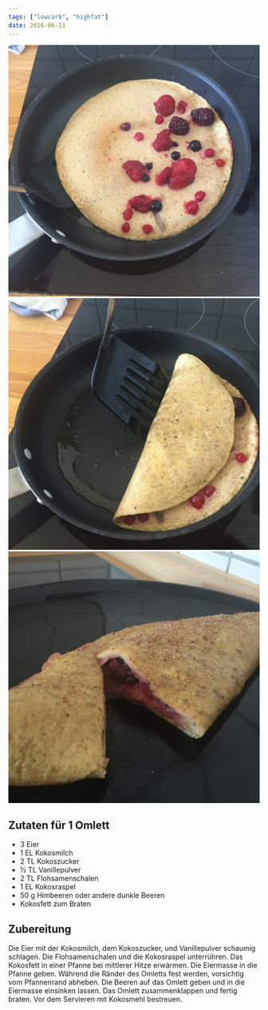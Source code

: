 ```yaml
---
tags: ["lowcarb", "highfat"]
date: 2016-06-11
---
```


![](../img/himbeeromlett-1.jpg)
![](../img/himbeeromlett-2.jpg)
![](../img/himbeeromlett-3.jpg)

## Zutaten für 1 Omlett
- 3     Eier
- 1 EL  Kokosmilch
- 2 TL  Kokoszucker
- ½ TL  Vanillepulver
- 2 TL  Flohsamenschalen
- 1 EL  Kokosraspel
- 50 g  Himbeeren oder andere dunkle Beeren
- Kokosfett zum Braten

## Zubereitung
Die Eier mit der Kokosmilch, dem Kokoszucker, und Vanillepulver schaumig schlagen. Die Flohsamenschalen und die Kokosraspel unterrühren.
Das Kokosfett in einer Pfanne bei mittlerer Hitze erwärmen. Die Eiermasse in die Pfanne geben. Während die Ränder des Omletts fest werden, vorsichtig vom Pfannenrand abheben. Die Beeren auf das Omlett geben und in die Eiermasse einsinken lassen. Das Omlett zusammenklappen und fertig braten.
Vor dem Servieren mit Kokosmehl bestreuen.
